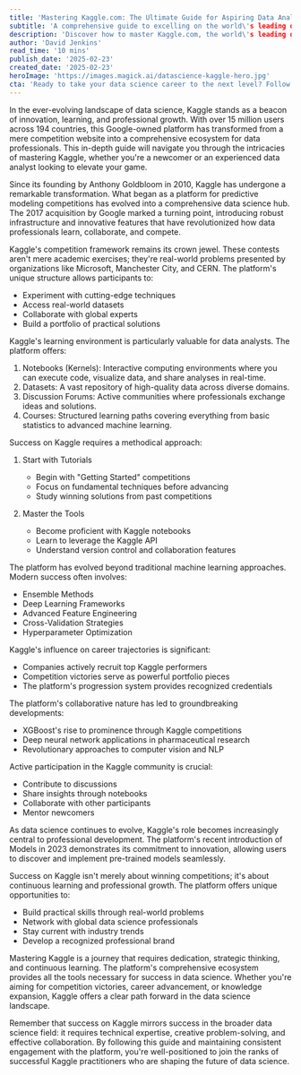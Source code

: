 ```yaml
---
title: 'Mastering Kaggle.com: The Ultimate Guide for Aspiring Data Analysts'
subtitle: 'A comprehensive guide to excelling on the world\'s leading data science platform'
description: 'Discover how to master Kaggle.com, the world\'s leading data science platform. This comprehensive guide covers everything from getting started with competitions to advanced techniques, career advancement, and community engagement strategies. Learn how to leverage Kaggle\'s vast ecosystem of tools, datasets, and learning resources to accelerate your data science career.'
author: 'David Jenkins'
read_time: '10 mins'
publish_date: '2025-02-23'
created_date: '2025-02-23'
heroImage: 'https://images.magick.ai/datascience-kaggle-hero.jpg'
cta: 'Ready to take your data science career to the next level? Follow us on LinkedIn for more expert insights, tutorials, and the latest updates in data science and machine learning.'
---
```


In the ever-evolving landscape of data science, Kaggle stands as a beacon of innovation, learning, and professional growth. With over 15 million users across 194 countries, this Google-owned platform has transformed from a mere competition website into a comprehensive ecosystem for data professionals. This in-depth guide will navigate you through the intricacies of mastering Kaggle, whether you're a newcomer or an experienced data analyst looking to elevate your game.

Since its founding by Anthony Goldbloom in 2010, Kaggle has undergone a remarkable transformation. What began as a platform for predictive modeling competitions has evolved into a comprehensive data science hub. The 2017 acquisition by Google marked a turning point, introducing robust infrastructure and innovative features that have revolutionized how data professionals learn, collaborate, and compete.

Kaggle's competition framework remains its crown jewel. These contests aren't mere academic exercises; they're real-world problems presented by organizations like Microsoft, Manchester City, and CERN. The platform's unique structure allows participants to:
- Experiment with cutting-edge techniques
- Access real-world datasets
- Collaborate with global experts
- Build a portfolio of practical solutions

Kaggle's learning environment is particularly valuable for data analysts. The platform offers:

1. Notebooks (Kernels): Interactive computing environments where you can execute code, visualize data, and share analyses in real-time.
2. Datasets: A vast repository of high-quality data across diverse domains.
3. Discussion Forums: Active communities where professionals exchange ideas and solutions.
4. Courses: Structured learning paths covering everything from basic statistics to advanced machine learning.

Success on Kaggle requires a methodical approach:

1. Start with Tutorials
   - Begin with "Getting Started" competitions
   - Focus on fundamental techniques before advancing
   - Study winning solutions from past competitions

2. Master the Tools
   - Become proficient with Kaggle notebooks
   - Learn to leverage the Kaggle API
   - Understand version control and collaboration features

The platform has evolved beyond traditional machine learning approaches. Modern success often involves:

- Ensemble Methods
- Deep Learning Frameworks
- Advanced Feature Engineering
- Cross-Validation Strategies
- Hyperparameter Optimization

Kaggle's influence on career trajectories is significant:
- Companies actively recruit top Kaggle performers
- Competition victories serve as powerful portfolio pieces
- The platform's progression system provides recognized credentials

The platform's collaborative nature has led to groundbreaking developments:
- XGBoost's rise to prominence through Kaggle competitions
- Deep neural network applications in pharmaceutical research
- Revolutionary approaches to computer vision and NLP

Active participation in the Kaggle community is crucial:
- Contribute to discussions
- Share insights through notebooks
- Collaborate with other participants
- Mentor newcomers

As data science continues to evolve, Kaggle's role becomes increasingly central to professional development. The platform's recent introduction of Models in 2023 demonstrates its commitment to innovation, allowing users to discover and implement pre-trained models seamlessly.

Success on Kaggle isn't merely about winning competitions; it's about continuous learning and professional growth. The platform offers unique opportunities to:
- Build practical skills through real-world problems
- Network with global data science professionals
- Stay current with industry trends
- Develop a recognized professional brand

Mastering Kaggle is a journey that requires dedication, strategic thinking, and continuous learning. The platform's comprehensive ecosystem provides all the tools necessary for success in data science. Whether you're aiming for competition victories, career advancement, or knowledge expansion, Kaggle offers a clear path forward in the data science landscape.

Remember that success on Kaggle mirrors success in the broader data science field: it requires technical expertise, creative problem-solving, and effective collaboration. By following this guide and maintaining consistent engagement with the platform, you're well-positioned to join the ranks of successful Kaggle practitioners who are shaping the future of data science.